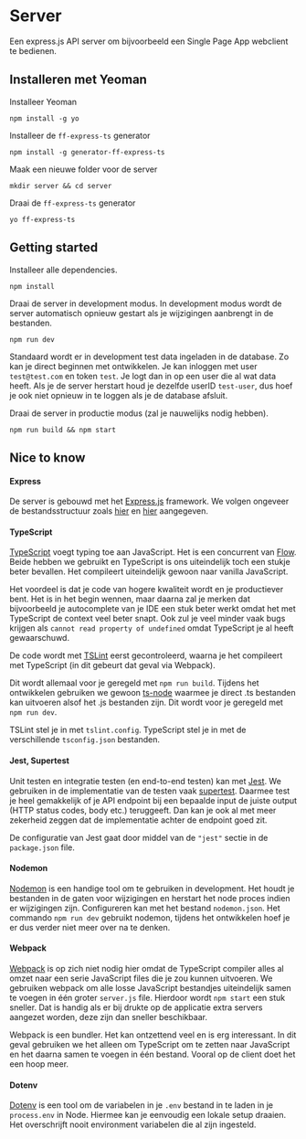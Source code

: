 # Server

Een express.js API server om bijvoorbeeld een Single Page App webclient te bedienen.

## Installeren met Yeoman

Installeer Yeoman
```
npm install -g yo
```

Installeer de `ff-express-ts` generator
```
npm install -g generator-ff-express-ts
```

Maak een nieuwe folder voor de server
```
mkdir server && cd server
```

Draai de `ff-express-ts` generator
```
yo ff-express-ts
```

## Getting started

Installeer alle dependencies.
```
npm install
```

Draai de server in development modus. In development modus wordt de server automatisch opnieuw gestart als je wijzigingen aanbrengt in de bestanden.
```
npm run dev
```

Standaard wordt er in development test data ingeladen in de database. Zo kan je direct beginnen met ontwikkelen. Je kan inloggen met user `test@test.com` en token `test`. Je logt dan in op een user die al wat data heeft. Als je de server herstart houd je dezelfde userID `test-user`, dus hoef je ook niet opnieuw in te loggen als je de database afsluit.

Draai de server in productie modus (zal je nauwelijks nodig hebben).
```
npm run build && npm start
```

## Nice to know

#### Express

De server is gebouwd met het [Express.js](https://expressjs.com) framework. We volgen ongeveer de bestandsstructuur zoals [hier](https://www.terlici.com/2014/08/25/best-practices-express-structure.html) en [hier](https://github.com/expressjs/express/tree/master/examples) aangegeven.

#### TypeScript

[TypeScript](https://github.com/Microsoft/TypeScript) voegt typing toe aan JavaScript. Het is een concurrent van [Flow](https://github.com/facebook/flow). Beide hebben we gebruikt en TypeScript is ons uiteindelijk toch een stukje beter bevallen. Het compileert uiteindelijk gewoon naar vanilla JavaScript.

Het voordeel is dat je code van hogere kwaliteit wordt en je productiever bent. Het is in het begin wennen, maar daarna zal je merken dat bijvoorbeeld je autocomplete van je IDE een stuk beter werkt omdat het met TypeScript de context veel beter snapt. Ook zul je veel minder vaak bugs krijgen als `cannot read property of undefined` omdat TypeScript je al heeft gewaarschuwd.

De code wordt met [TSLint](https://palantir.github.io/tslint/) eerst gecontroleerd, waarna je het compileert met TypeScript (in dit gebeurt dat geval via Webpack).

Dit wordt allemaal voor je geregeld met `npm run build`. Tijdens het ontwikkelen gebruiken we gewoon [ts-node](https://github.com/TypeStrong/ts-node) waarmee je direct .ts bestanden kan uitvoeren alsof het .js bestanden zijn. Dit wordt voor je geregeld met `npm run dev`.

TSLint stel je in met `tslint.config`. TypeScript stel je in met de verschillende `tsconfig.json` bestanden.

#### Jest, Supertest

Unit testen en integratie testen (en end-to-end testen) kan met [Jest](https://jestjs.io). We gebruiken in de implementatie van de testen vaak [supertest](https://github.com/visionmedia/supertest). Daarmee test je heel gemakkelijk of je API endpoint bij een bepaalde input de juiste output (HTTP status codes, body etc.) teruggeeft. Dan kan je ook al met meer zekerheid zeggen dat de implementatie achter de endpoint goed zit.

De configuratie van Jest gaat door middel van de `"jest"` sectie in de `package.json` file.

#### Nodemon

[Nodemon](https://github.com/remy/nodemon) is een handige tool om te gebruiken in development. Het houdt je bestanden in de gaten voor wijzigingen en herstart het node proces indien er wijzigingen zijn. Configureren kan met het bestand `nodemon.json`. Het commando `npm run dev` gebruikt nodemon, tijdens het ontwikkelen hoef je er dus verder niet meer over na te denken.

#### Webpack

[Webpack](https://webpack.js.org) is op zich niet nodig hier omdat de TypeScript compiler alles al omzet naar een serie JavaScript files die je zou kunnen uitvoeren. We gebruiken webpack om alle losse JavaScript bestandjes uiteindelijk samen te voegen in één groter `server.js` file. Hierdoor wordt `npm start` een stuk sneller. Dat is handig als er bij drukte op de applicatie extra servers aangezet worden, deze zijn dan sneller beschikbaar.

Webpack is een bundler. Het kan ontzettend veel en is erg interessant. In dit geval gebruiken we het alleen om TypeScript om te zetten naar JavaScript en het daarna samen te voegen in één bestand. Vooral op de client doet het een hoop meer.

#### Dotenv

[Dotenv](https://github.com/motdotla/dotenv) is een tool om de variabelen in je `.env` bestand in te laden in je `process.env` in Node. Hiermee kan je eenvoudig een lokale setup draaien. Het overschrijft nooit environment variabelen die al zijn ingesteld.